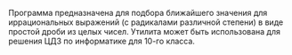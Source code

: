 Программа предназначена для подбора ближайшего значения для иррациональных выражений (с радикалами различной степени) в виде простой дроби из целых чисел.
Утилита может быть использована для решения ЦДЗ по информатике для 10-го класса.
